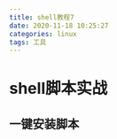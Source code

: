 ```yaml
---
title: shell教程7
date: 2020-11-18 10:25:27
categories: linux
tags: 工具
---
```

# shell脚本实战

## 一键安装脚本
